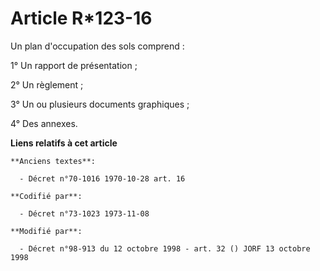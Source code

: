 # Article R*123-16

Un plan d'occupation des sols comprend :

1° Un rapport de présentation ;

2° Un règlement ;

3° Un ou plusieurs documents graphiques ;

4° Des annexes.

**Liens relatifs à cet article**

	**Anciens textes**:

	  - Décret n°70-1016 1970-10-28 art. 16

	**Codifié par**:

	  - Décret n°73-1023 1973-11-08

	**Modifié par**:

	  - Décret n°98-913 du 12 octobre 1998 - art. 32 () JORF 13 octobre 1998
